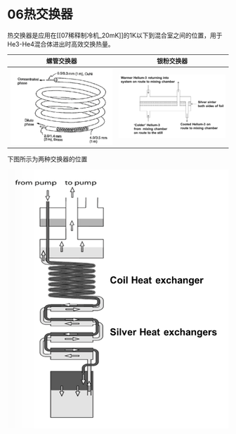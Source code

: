 # 06热交换器

热交换器是应用在[[07稀释制冷机_20mK]]的1K以下到混合室之间的位置，用于He3-He4混合体进出时高效交换热量。

| 螺管交换器                   | 银粉交换器                  |
| ----------------------- | ---------------------- |
| ![helical_coil](image/helical_coil.png) | ![silver_powder](image/silver_powder.png) |

下图所示为两种交换器的位置

![installation_position](image/installation_position.png) 